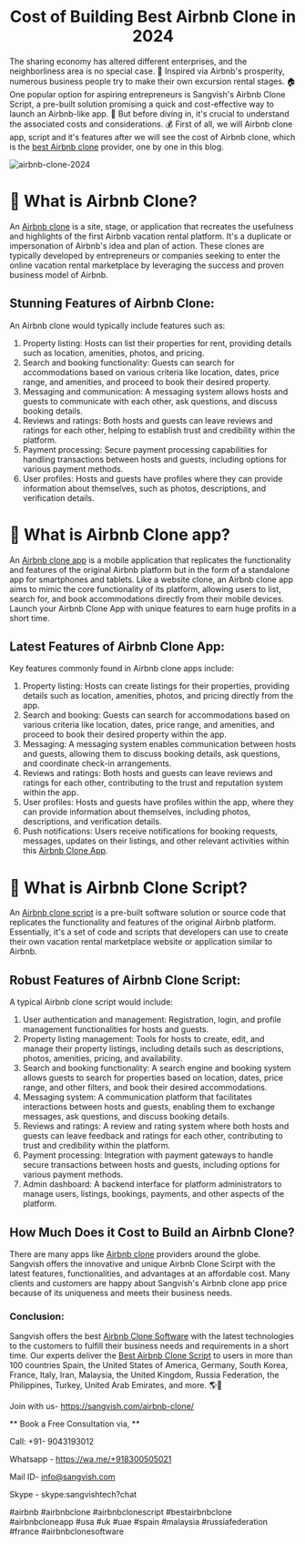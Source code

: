 <h1 align="center">Cost of Building Best Airbnb Clone in 2024</h1>

The sharing economy has altered different enterprises, and the neighborliness area is no special case. 🔄 Inspired via Airbnb's prosperity, numerous business people try to make their own excursion rental stages. 🏠
One popular option for aspiring entrepreneurs is Sangvish's Airbnb Clone Script, a pre-built solution promising a quick and cost-effective way to launch an Airbnb-like app. 💼 But before diving in, it's crucial to understand the associated costs and considerations. 💰
First of all, we will Airbnb clone app, script and it's features after we will see the cost of Airbnb clone, which is the [best Airbnb clone](https://sangvish.com/airbnb-clone/) provider, one by one in this blog.

![airbnb-clone-2024](https://github.com/Simonleo159/airbnb-clone/assets/151748973/a0c34681-07a0-4020-a834-061f2ebd39a1)

# 📱 What is Airbnb Clone?
An [Airbnb clone](https://sangvish.com/airbnb-clone/) is a site, stage, or application that recreates the usefulness and highlights of the first Airbnb vacation rental platform. It's a duplicate or impersonation of Airbnb's idea and plan of action. These clones are typically developed by entrepreneurs or companies seeking to enter the online vacation rental marketplace by leveraging the success and proven business model of Airbnb. 
## Stunning Features of Airbnb Clone:
An Airbnb clone would typically include features such as:
1. Property listing: Hosts can list their properties for rent, providing details such as location, amenities, photos, and pricing.
2. Search and booking functionality: Guests can search for accommodations based on various criteria like location, dates, price range, and amenities, and proceed to book their desired property.
3. Messaging and communication: A messaging system allows hosts and guests to communicate with each other, ask questions, and discuss booking details.
4. Reviews and ratings: Both hosts and guests can leave reviews and ratings for each other, helping to establish trust and credibility within the platform.
5. Payment processing: Secure payment processing capabilities for handling transactions between hosts and guests, including options for various payment methods.
6. User profiles: Hosts and guests have profiles where they can provide information about themselves, such as photos, descriptions, and verification details.
# 📱 What is Airbnb Clone app?
An [Airbnb clone app](https://sangvish.com/airbnb-clone/) is a mobile application that replicates the functionality and features of the original Airbnb platform but in the form of a standalone app for smartphones and tablets. Like a website clone, an Airbnb clone app aims to mimic the core functionality of its platform, allowing users to list, search for, and book accommodations directly from their mobile devices. Launch your Airbnb Clone App with unique features to earn huge profits in a short time.
## Latest Features of Airbnb Clone App:
Key features commonly found in Airbnb clone apps include:
1. Property listing: Hosts can create listings for their properties, providing details such as location, amenities, photos, and pricing directly from the app.
2. Search and booking: Guests can search for accommodations based on various criteria like location, dates, price range, and amenities, and proceed to book their desired property within the app.
3. Messaging: A messaging system enables communication between hosts and guests, allowing them to discuss booking details, ask questions, and coordinate check-in arrangements.
4. Reviews and ratings: Both hosts and guests can leave reviews and ratings for each other, contributing to the trust and reputation system within the app.
5. User profiles: Hosts and guests have profiles within the app, where they can provide information about themselves, including photos, descriptions, and verification details.
6. Push notifications: Users receive notifications for booking requests, messages, updates on their listings, and other relevant activities within this [Airbnb Clone App](https://sangvish.com/airbnb-clone/).
# 📜 What is Airbnb Clone Script?
An [Airbnb clone script](https://sangvish.com/airbnb-clone/) is a pre-built software solution or source code that replicates the functionality and features of the original Airbnb platform. Essentially, it's a set of code and scripts that developers can use to create their own vacation rental marketplace website or application similar to Airbnb. 
## Robust Features of Airbnb Clone Script:
A typical Airbnb clone script would include:
1. User authentication and management: Registration, login, and profile management functionalities for hosts and guests.
2. Property listing management: Tools for hosts to create, edit, and manage their property listings, including details such as descriptions, photos, amenities, pricing, and availability.
3. Search and booking functionality: A search engine and booking system allows guests to search for properties based on location, dates, price range, and other filters, and book their desired accommodations.
4. Messaging system: A communication platform that facilitates interactions between hosts and guests, enabling them to exchange messages, ask questions, and discuss booking details.
5. Reviews and ratings: A review and rating system where both hosts and guests can leave feedback and ratings for each other, contributing to trust and credibility within the platform.
6. Payment processing: Integration with payment gateways to handle secure transactions between hosts and guests, including options for various payment methods.
7. Admin dashboard: A backend interface for platform administrators to manage users, listings, bookings, payments, and other aspects of the platform.
## How Much Does it Cost to Build an Airbnb Clone?
There are many apps like [Airbnb clone](https://sangvish.com/airbnb-clone/) providers around the globe. Sangvish offers the innovative and unique Airbnb Clone Scirpt with the latest features, functionalities, and advantages at an affordable cost. Many clients and customers are happy about Sangvish's Airbnb clone app price because of its uniqueness and meets their business needs.
### Conclusion:
Sangvish offers the best [Airbnb Clone Software](https://sangvish.com/airbnb-clone/) with the latest technologies to the customers to fulfill their business needs and requirements in a short time. Our experts deliver the [Best Airbnb Clone Script](https://sangvish.com/airbnb-clone/) to users in more than 100 countries Spain, the United States of America, Germany, South Korea, France, Italy, Iran, Malaysia, the United Kingdom, Russia Federation, the Philippines, Turkey, United Arab Emirates, and more. 🌎🚀


Join with us- https://sangvish.com/airbnb-clone/ 

** Book a Free Consultation via, **

Call: +91- 9043193012

Whatsapp - https://wa.me/+918300505021 

Mail ID-  [info@sangvish.com](mailto:info@sangvish.com) 

Skype - skype:sangvishtech?chat 

#airbnb #airbnbclone #airbnbclonescript #bestairbnbclone #airbnbcloneapp #usa #uk #uae #spain #malaysia #russiafederation #france #airbnbclonesoftware
